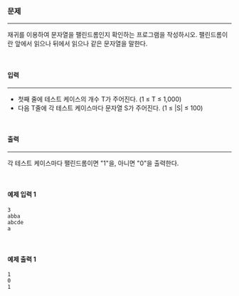 ### 문제

---

재귀를 이용하여 문자열을 팰린드롬인지 확인하는 프로그램을 작성하시오. 팰린드롬이란 앞에서 읽으나 뒤에서 읽으나 같은 문자열을 말한다.

<br>

#### 입력

---

- 첫째 줄에 테스트 케이스의 개수 T가 주어진다. (1 ≤ T ≤ 1,000)
- 다음 T줄에 각 테스트 케이스마다 문자열 S가 주어진다. (1 ≤ |S| ≤ 100)

<br>

#### 출력

---

각 테스트 케이스마다 팰린드롬이면 "1"을, 아니면 "0"을 출력한다.

<br>

#### 예제 입력 1

```text
3
abba
abcde
a
```

<br>

#### 예제 출력 1

```text
1
0
1
```

